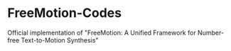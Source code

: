 # FreeMotion-Codes
Official implementation of "FreeMotion: A Unified Framework for Number-free Text-to-Motion Synthesis"
